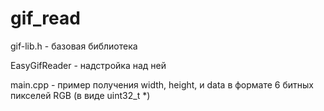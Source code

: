 # gif_read

gif-lib.h - базовая библиотека

EasyGifReader - надстройка над ней

main.cpp - пример получения width, height, и data в формате 6 битных пикселей RGB (в виде uint32_t *)
